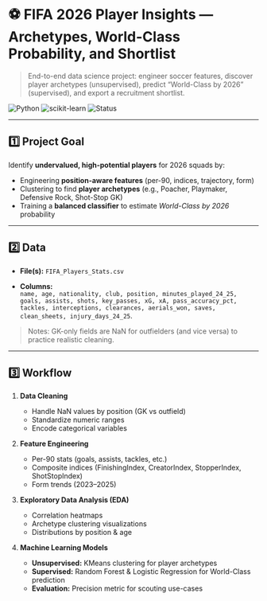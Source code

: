 # ⚽ FIFA 2026 Player Insights — Archetypes, World-Class Probability, and Shortlist

> End-to-end data science project: engineer soccer features, discover player archetypes (unsupervised), predict “World-Class by 2026” (supervised), and export a recruitment shortlist.

![Python](https://img.shields.io/badge/Python-3.10%2B-blue)
![scikit-learn](https://img.shields.io/badge/scikit--learn-1.4%2B-orange)
![Status](https://img.shields.io/badge/status-completed-brightgreen)

---

## 1️⃣ Project Goal
Identify **undervalued, high-potential players** for 2026 squads by:
- Engineering **position-aware features** (per-90, indices, trajectory, form)
- Clustering to find **player archetypes** (e.g., Poacher, Playmaker, Defensive Rock, Shot-Stop GK)
- Training a **balanced classifier** to estimate *World-Class by 2026* probability


---

## 2️⃣ Data
- **File(s):**
  `FIFA_Players_Stats.csv`

- **Columns:**  
  `name, age, nationality, club, position, minutes_played_24_25, goals, assists, shots, key_passes, xG, xA, pass_accuracy_pct, tackles, interceptions, clearances, aerials_won, saves, clean_sheets, injury_days_24_25`.

> Notes: GK-only fields are NaN for outfielders (and vice versa) to practice realistic cleaning.

---

##  3️⃣ Workflow
1. **Data Cleaning**  
   - Handle NaN values by position (GK vs outfield)
   - Standardize numeric ranges
   - Encode categorical variables  

2. **Feature Engineering**  
   - Per-90 stats (goals, assists, tackles, etc.)  
   - Composite indices (FinishingIndex, CreatorIndex, StopperIndex, ShotStopIndex)  
   - Form trends (2023–2025)  

3. **Exploratory Data Analysis (EDA)**  
   - Correlation heatmaps  
   - Archetype clustering visualizations  
   - Distributions by position & age  

4. **Machine Learning Models**  
   - **Unsupervised:** KMeans clustering for player archetypes  
   - **Supervised:** Random Forest & Logistic Regression for World-Class prediction  
   - **Evaluation:** Precision metric for scouting use-cases  




